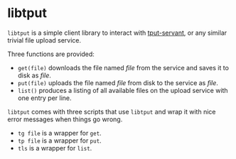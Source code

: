 libtput
=======

`libtput` is a simple client library to interact with
[tput-servant](http://github.com/djeik/tput-servant), or any similar trivial
file upload service.

Three functions are provided:

* `get(file)` downloads the file named _file_ from the service and saves it to
  disk as _file_.
* `put(file)` uploads the file named _file_ from disk to the service as _file_.
* `list()` produces a listing of all available files on the upload service with
  one entry per line.

`libtput` comes with three scripts that use `libtput` and wrap it with nice
error messages when things go wrong.

* `tg file` is a wrapper for `get`.
* `tp file` is a wrapper for `put`.
* `tls` is a wrapper for `list`.
